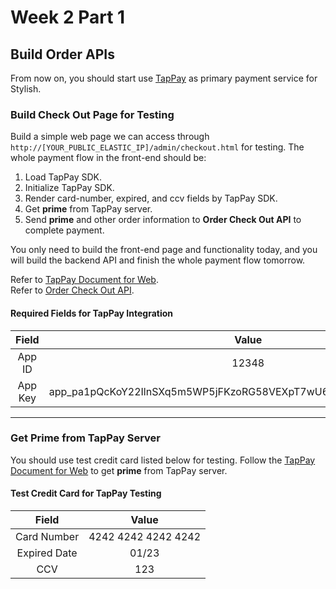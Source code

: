 # Week 2 Part 1

## Build Order APIs

From now on, you should start use [TapPay](https://www.tappaysdk.com/en/) as primary payment service for Stylish.

### Build Check Out Page for Testing

Build a simple web page we can access through `http://[YOUR_PUBLIC_ELASTIC_IP]/admin/checkout.html` for testing. The whole payment flow in the front-end should be:

1. Load TapPay SDK.
2. Initialize TapPay SDK.
3. Render card-number, expired, and ccv fields by TapPay SDK.
4. Get **prime** from TapPay server.
5. Send **prime** and other order information to **Order Check Out API** to complete payment.

You only need to build the front-end page and functionality today, and you will build the backend API and finish the whole payment flow tomorrow.

Refer to [TapPay Document for Web](https://docs.tappaysdk.com/tutorial/zh/web/front.html#front).  
Refer to [Order Check Out API](https://github.com/AppWorks-School/API-Doc/tree/master/Stylish#order-check-out-api).

#### Required Fields for TapPay Integration

| Field | Value |
| :---: | :---: |
| App ID | 12348 |
| App Key | app_pa1pQcKoY22IlnSXq5m5WP5jFKzoRG58VEXpT7wU62ud7mMbDOGzCYIlzzLF |

---

### Get Prime from TapPay Server

You should use test credit card listed below for testing. Follow the [TapPay Document for Web](https://docs.tappaysdk.com/tutorial/zh/web/front.html#front) to get **prime** from TapPay server.

#### Test Credit Card for TapPay Testing

| Field | Value |
| :---: | :---: |
| Card Number | 4242 4242 4242 4242 |
| Expired Date | 01/23 |
| CCV | 123 |

